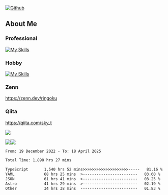 [![Github](https://img.shields.io/github/followers/skyt-a?label=Follow&style=social)](https://github.com/skyt-a)

## About Me
### Professional
[![My Skills](https://skillicons.dev/icons?i=react,ts,js,nodejs,java,graphql,firebase,githubactions&theme=light)](https://skillicons.dev)
### Hobby
[![My Skills](https://skillicons.dev/icons?i=unity,rust,py&theme=light)](https://skillicons.dev)

### Zenn
https://zenn.dev/ringoku
### Qiita
https://qiita.com/sky_t


![](https://github-profile-summary-cards.vercel.app/api/cards/profile-details?username=skyt-a&theme=default)

![](https://github-profile-summary-cards.vercel.app/api/cards/repos-per-language?username=skyt-a&theme=default)![](https://github-profile-summary-cards.vercel.app/api/cards/stats?username=RinGoku&theme=default)

<!--START_SECTION:waka-->

```txt
From: 19 December 2022 - To: 18 April 2025

Total Time: 1,898 hrs 27 mins

TypeScript       1,540 hrs 52 mins>>>>>>>>>>>>>>>>>>>>-----   81.16 %
YAML             68 hrs 25 mins  >------------------------   03.60 %
JSON             61 hrs 41 mins  >------------------------   03.25 %
Astro            41 hrs 29 mins  >------------------------   02.19 %
Other            34 hrs 38 mins  -------------------------   01.83 %
```

<!--END_SECTION:waka-->
